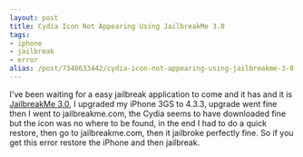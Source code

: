 ```yaml
---
layout: post
title: Cydia Icon Not Appearing Using JailbreakMe 3.0
tags:
- iphone
- jailbreak
- error
alias: /post/7340633442/cydia-icon-not-appearing-using-jailbreakme-3-0
---
```

I've been waiting for a easy jailbreak application to come and it has and it
is [JailbreakMe 3.0](http://jailbreakme.com), I upgraded my iPhone 3GS to
4.3.3, upgrade went fine then I went to jailbreakme.com, the Cydia seems to
have downloaded fine but the icon was no where to be found, in the end I had
to do a quick restore, then go to jailbreakme.com, then it jailbroke perfectly
fine. So if you get this error restore the iPhone and then jailbreak.

